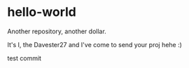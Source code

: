 # hello-world
Another repository, another dollar. 

It's I, the Davester27 and I've come to send your proj hehe :)

test commit
